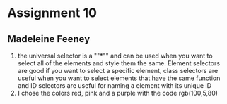 # Assignment 10
## Madeleine Feeney
1. the universal selector is a ""*"" and can be used when you want to select all of the elements and style them the same. Element selectors are good if you want to select a specific element, class selectors are useful when you want to select elements that have the same function and ID selectors are useful for naming a element with its unique ID
2. I chose the colors red, pink and a purple with the code rgb(100,5,80)
